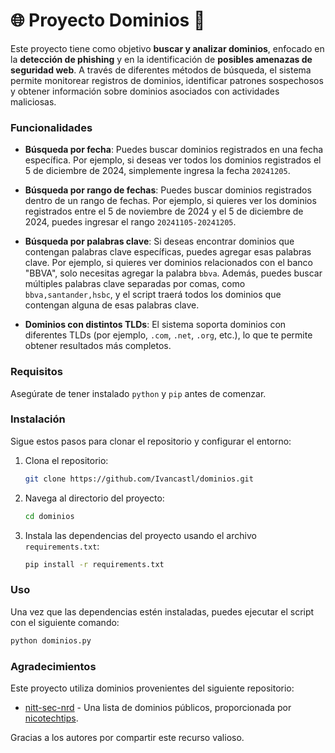 # 🌐 **Proyecto Dominios** 🚀

Este proyecto tiene como objetivo **buscar y analizar dominios**, enfocado en la **detección de phishing** y en la identificación de **posibles amenazas de seguridad web**. A través de diferentes métodos de búsqueda, el sistema permite monitorear registros de dominios, identificar patrones sospechosos y obtener información sobre dominios asociados con actividades maliciosas.


### Funcionalidades

- **Búsqueda por fecha**: Puedes buscar dominios registrados en una fecha específica. Por ejemplo, si deseas ver todos los dominios registrados el 5 de diciembre de 2024, simplemente ingresa la fecha `20241205`.
  
- **Búsqueda por rango de fechas**: Puedes buscar dominios registrados dentro de un rango de fechas. Por ejemplo, si quieres ver los dominios registrados entre el 5 de noviembre de 2024 y el 5 de diciembre de 2024, puedes ingresar el rango `20241105-20241205`.
  
- **Búsqueda por palabras clave**: Si deseas encontrar dominios que contengan palabras clave específicas, puedes agregar esas palabras clave. Por ejemplo, si quieres ver dominios relacionados con el banco "BBVA", solo necesitas agregar la palabra `bbva`. Además, puedes buscar múltiples palabras clave separadas por comas, como `bbva,santander,hsbc`, y el script traerá todos los dominios que contengan alguna de esas palabras clave.

- **Dominios con distintos TLDs**: El sistema soporta dominios con diferentes TLDs (por ejemplo, `.com`, `.net`, `.org`, etc.), lo que te permite obtener resultados más completos.

### Requisitos

Asegúrate de tener instalado `python` y `pip` antes de comenzar.

### Instalación

Sigue estos pasos para clonar el repositorio y configurar el entorno:

1. Clona el repositorio:
    ```bash
    git clone https://github.com/Ivancastl/dominios.git
    ```

2. Navega al directorio del proyecto:
    ```bash
    cd dominios
    ```

3. Instala las dependencias del proyecto usando el archivo `requirements.txt`:
    ```bash
    pip install -r requirements.txt
    ```

### Uso

Una vez que las dependencias estén instaladas, puedes ejecutar el script con el siguiente comando:

```bash
python dominios.py
```


### Agradecimientos

Este proyecto utiliza dominios provenientes del siguiente repositorio:

- [nitt-sec-nrd](https://github.com/nicotechtips/nitt-sec-nrd/tree/main/lists) - Una lista de dominios públicos, proporcionada por [nicotechtips](https://github.com/nicotechtips).

Gracias a los autores por compartir este recurso valioso.


